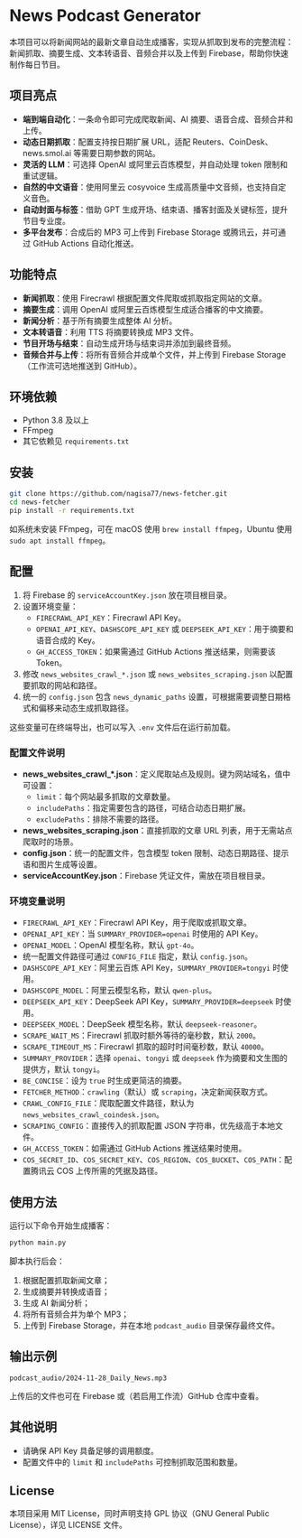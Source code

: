 # News Podcast Generator

本项目可以将新闻网站的最新文章自动生成播客，实现从抓取到发布的完整流程：新闻抓取、摘要生成、文本转语音、音频合并以及上传到 Firebase，帮助你快速制作每日节目。

## 项目亮点
- **端到端自动化**：一条命令即可完成爬取新闻、AI 摘要、语音合成、音频合并和上传。
- **动态日期抓取**：配置支持按日期扩展 URL，适配 Reuters、CoinDesk、news.smol.ai 等需要日期参数的网站。
- **灵活的 LLM**：可选择 OpenAI 或阿里云百炼模型，并自动处理 token 限制和重试逻辑。
- **自然的中文语音**：使用阿里云 cosyvoice 生成高质量中文音频，也支持自定义音色。
- **自动封面与标签**：借助 GPT 生成开场、结束语、播客封面及关键标签，提升节目专业度。
- **多平台发布**：合成后的 MP3 可上传到 Firebase Storage 或腾讯云，并可通过 GitHub Actions 自动化推送。

## 功能特点
- **新闻抓取**：使用 Firecrawl 根据配置文件爬取或抓取指定网站的文章。
- **摘要生成**：调用 OpenAI 或阿里云百炼模型生成适合播客的中文摘要。
- **新闻分析**：基于所有摘要生成整体 AI 分析。
- **文本转语音**：利用 TTS 将摘要转换成 MP3 文件。
- **节目开场与结束**：自动生成开场与结束词并添加到最终音频。
- **音频合并与上传**：将所有音频合并成单个文件，并上传到 Firebase Storage（工作流可选地推送到 GitHub）。

## 环境依赖
- Python 3.8 及以上
- FFmpeg
- 其它依赖见 `requirements.txt`

## 安装
```bash
git clone https://github.com/nagisa77/news-fetcher.git
cd news-fetcher
pip install -r requirements.txt
```
如系统未安装 FFmpeg，可在 macOS 使用 `brew install ffmpeg`，Ubuntu 使用 `sudo apt install ffmpeg`。

## 配置
1. 将 Firebase 的 `serviceAccountKey.json` 放在项目根目录。
2. 设置环境变量：
   - `FIRECRAWL_API_KEY`：Firecrawl API Key。
   - `OPENAI_API_KEY`、`DASHSCOPE_API_KEY` 或 `DEEPSEEK_API_KEY`：用于摘要和语音合成的 Key。
   - `GH_ACCESS_TOKEN`：如果需通过 GitHub Actions 推送结果，则需要该 Token。
3. 修改 `news_websites_crawl_*.json` 或 `news_websites_scraping.json` 以配置要抓取的网站和路径。
4. 统一的 `config.json` 包含 `news_dynamic_paths` 设置，可根据需要调整日期格式和偏移来动态生成抓取路径。

这些变量可在终端导出，也可以写入 `.env` 文件后在运行前加载。

### 配置文件说明

- **news_websites_crawl_*.json**：定义爬取站点及规则。键为网站域名，值中可设置：
  - `limit`：每个网站最多抓取的文章数量。
  - `includePaths`：指定需要包含的路径，可结合动态日期扩展。
  - `excludePaths`：排除不需要的路径。
- **news_websites_scraping.json**：直接抓取的文章 URL 列表，用于无需站点爬取时的场景。
- **config.json**：统一的配置文件，包含模型 token 限制、动态日期路径、提示语和图片生成等设置。
- **serviceAccountKey.json**：Firebase 凭证文件，需放在项目根目录。

### 环境变量说明

- `FIRECRAWL_API_KEY`：Firecrawl API Key，用于爬取或抓取文章。
- `OPENAI_API_KEY`：当 `SUMMARY_PROVIDER=openai` 时使用的 API Key。
- `OPENAI_MODEL`：OpenAI 模型名称，默认 `gpt-4o`。
- 统一配置文件路径可通过 `CONFIG_FILE` 指定，默认 `config.json`。
- `DASHSCOPE_API_KEY`：阿里云百炼 API Key，`SUMMARY_PROVIDER=tongyi` 时使用。
- `DASHSCOPE_MODEL`：阿里云模型名称，默认 `qwen-plus`。
- `DEEPSEEK_API_KEY`：DeepSeek API Key，`SUMMARY_PROVIDER=deepseek` 时使用。
 - `DEEPSEEK_MODEL`：DeepSeek 模型名称，默认 `deepseek-reasoner`。
- `SCRAPE_WAIT_MS`：Firecrawl 抓取时额外等待的毫秒数，默认 `2000`。
- `SCRAPE_TIMEOUT_MS`：Firecrawl 抓取的超时时间毫秒数，默认 `40000`。
- `SUMMARY_PROVIDER`：选择 `openai`、`tongyi` 或 `deepseek` 作为摘要和文生图的提供方，默认 `tongyi`。
- `BE_CONCISE`：设为 `true` 时生成更简洁的摘要。
- `FETCHER_METHOD`：`crawling`（默认）或 `scraping`，决定新闻获取方式。
- `CRAWL_CONFIG_FILE`：爬取配置文件路径，默认为 `news_websites_crawl_coindesk.json`。
- `SCRAPING_CONFIG`：直接传入的抓取配置 JSON 字符串，优先级高于本地文件。
- `GH_ACCESS_TOKEN`：如需通过 GitHub Actions 推送结果时使用。
- `COS_SECRET_ID`、`COS_SECRET_KEY`、`COS_REGION`、`COS_BUCKET`、`COS_PATH`：配置腾讯云 COS 上传所需的凭据及路径。

## 使用方法
运行以下命令开始生成播客：
```bash
python main.py
```
脚本执行后会：
1. 根据配置抓取新闻文章；
2. 生成摘要并转换成语音；
3. 生成 AI 新闻分析；
4. 将所有音频合并为单个 MP3；
5. 上传到 Firebase Storage，并在本地 `podcast_audio` 目录保存最终文件。

## 输出示例
```text
podcast_audio/2024-11-28_Daily_News.mp3
```
上传后的文件也可在 Firebase 或（若启用工作流）GitHub 仓库中查看。

## 其他说明
- 请确保 API Key 具备足够的调用额度。
- 配置文件中的 `limit` 和 `includePaths` 可控制抓取范围和数量。

## License
本项目采用 MIT License，同时声明支持 GPL 协议（GNU General Public License），详见 LICENSE 文件。

